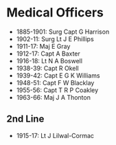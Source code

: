 # Medical Officers

* 1885-1901: Surg Capt G Harrison
* 1902-11: Surg Lt J E Phillips
* 1911-17: Maj E Gray
* 1912-17: Capt A Baxter
* 1916-18: Lt N A Boswell
* 1938-39: Capt R Okell
* 1939-42: Capt E G K Williams
* 1948-51: Capt F W Blacklay
* 1955-56: Capt T R P Coakley
* 1963-66: Maj J A Thonton

## 2nd Line

* 1915-17: Lt J Lilwal-Cormac
